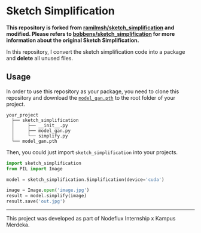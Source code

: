 # Sketch Simplification

**This repository is forked from [ramilmsh/sketch_simplification](https://github.com/ramilmsh/sketch_simplification) and modified. Please refers to [bobbens/sketch_simplification](https://github.com/bobbens/sketch_simplification) for more information about the original Sketch Simplification.**

In this repository, I convert the sketch simplification code into a package and **delete** all unused files.

## Usage

In order to use this repository as your package, you need to clone this repository and download the [`model_gan.pth`](https://mega.nz/folder/2lUn1YbY#JhTkB1vdaBMeTCSs37iTVA) to the root folder of your project.

```
your_project
  ├── sketch_simplification
  │     ├── __init__.py
  │     ├── model_gan.py
  │     └── simplify.py
  └── model_gan.pth
```

Then, you could just import `sketch_simplification` into your projects.

```py
import sketch_simplification
from PIL import Image

model = sketch_simplification.Simplification(device='cuda')

image = Image.open('image.jpg')
result = model.simplify(image)
result.save('out.jpg')
```

---

This project was developed as part of Nodeflux Internship x Kampus Merdeka.
